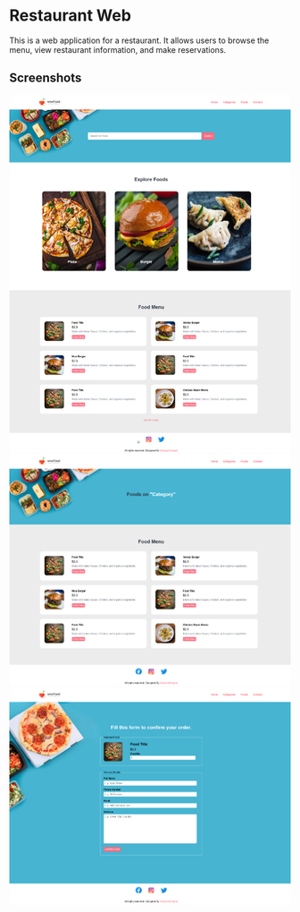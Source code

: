 
# Restaurant Web

This is a web application for a restaurant. It allows users to browse the menu, view restaurant information, and make reservations.

## Screenshots

![Screenshot 1](images/screenshot_1.png)
![Screenshot 2](images/screenshot_2.png)
![Screenshot 3](images/screenshot_3.png)

